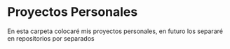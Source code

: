 # Proyectos Personales

En esta carpeta colocaré mis proyectos personales, en futuro los separaré en repositorios por separados	
